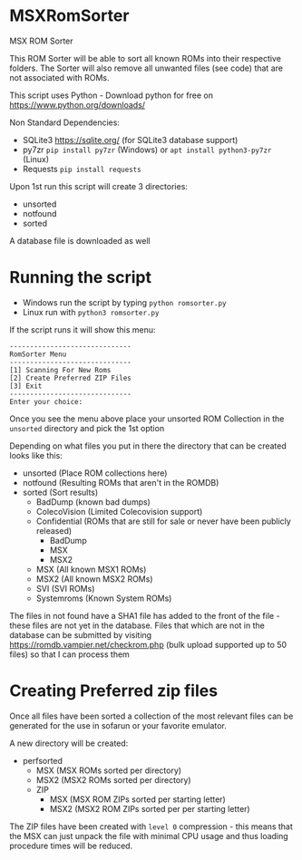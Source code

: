 # MSXRomSorter
MSX ROM Sorter

This ROM Sorter will be able to sort all known ROMs into their respective folders. The Sorter will also remove all unwanted files (see code) that are not associated with ROMs.

This script uses Python - Download python for free on https://www.python.org/downloads/ 

Non Standard Dependencies: 
- SQLite3 https://sqlite.org/ (for SQLite3 database support)
- py7zr `pip install py7zr` (Windows) or `apt install python3-py7zr` (Linux)
- Requests `pip install requests`

Upon 1st run this script will create 3 directories:
- unsorted
- notfound
- sorted

A database file is downloaded as well

# Running the script

- Windows run the script by typing `python romsorter.py`
- Linux run with `python3 romsorter.py`

If the script runs it will show this menu:

```
------------------------------
RomSorter Menu
------------------------------
[1] Scanning For New Roms
[2] Create Preferred ZIP Files
[3] Exit
------------------------------
Enter your choice:
```
Once you see the menu above place your unsorted ROM Collection in the `unsorted` directory and pick the 1st option

Depending on what files you put in there the directory that can be created looks like this:

- unsorted (Place ROM collections here)
- notfound (Resulting ROMs that aren't in the ROMDB)
- sorted (Sort results)
  - BadDump (known bad dumps)
  - ColecoVision (Limited Colecovision support)
  - Confidential (ROMs that are still for sale or never have been publicly released)
    - BadDump
    - MSX
    - MSX2
  - MSX (All known MSX1 ROMs)
  - MSX2 (All known MSX2 ROMs)
  - SVI (SVI ROMs)
  - Systemroms (Known System ROMs)

The files in not found have a SHA1 file has added to the front of the file - these files are not yet in the database. Files that which are not in the database can be submitted by visiting https://romdb.vampier.net/checkrom.php (bulk upload supported up to 50 files) so that I can process them

# Creating Preferred zip files
Once all files have been sorted a collection of the most relevant files can be generated for the use in sofarun or your favorite emulator.

A new directory will be created:

- perfsorted
  - MSX (MSX ROMs sorted per directory)
  - MSX2 (MSX2 ROMs sorted per directory)
  - ZIP 
    - MSX  (MSX ROM ZIPs sorted per starting letter)
    - MSX2  (MSX2 ROM ZIPs sorted per per starting letter)
   
The ZIP files have been created with `level 0` compression - this means that the MSX can just unpack the file with minimal CPU usage and thus loading procedure times will be reduced.
